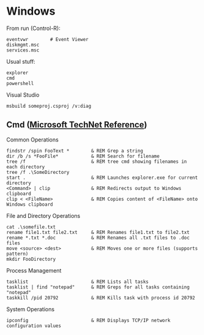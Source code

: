 Windows
=======

From run (Control-R):

    eventvwr        # Event Viewer
    diskmgmt.msc
    services.msc
    
Usual stuff:

    explorer
    cmd
    powershell

Visual Studio

    msbuild someproj.csproj /v:diag
    
Cmd ([Microsoft TechNet Reference](https://technet.microsoft.com/en-us/library/cc754340.aspx))
----------------------------------------------------------------------------------------------

Common Operations

    findstr /spin FooText *        & REM Grep a string
    dir /b /s *FooFile*            & REM Search for filename
    tree /f                        & REM tree cmd showing filenames in each directory
    tree /f .\SomeDirectory
    start .                        & REM Launches explorer.exe for current directory
    <Command> | clip               & REM Redirects output to Windows clipboard
    clip < <FileName>              & REM Copies content of <FileName> onto Windows clipboard
    
File and Directory Operations
    
    cat .\somefile.txt
    rename file1.txt file2.txt     & REM Renames file1.txt to file2.txt
    rename *.txt *.doc             & REM Renames all .txt files to .doc files
    move <source> <dest>           & REM Moves one or more files (supports pattern)
    mkdir FooDirectory
    
Process Management

    tasklist                       & REM Lists all tasks
    tasklist | find "notepad"      & REM Greps for all tasks containing "notepad"
    taskkill /pid 20792            & REM Kills task with process id 20792

System Operations
    
    ipconfig                       & REM Displays TCP/IP network configuration values
